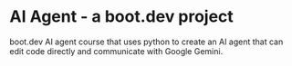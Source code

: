 # AI Agent - a boot.dev project

boot.dev AI agent course that uses python to create an AI agent that can edit code directly and communicate with Google Gemini.